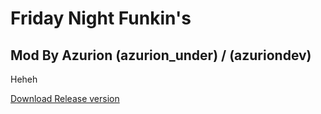 # Friday Night Funkin's
## Mod By Azurion (azurion_under) / (azuriondev)

Heheh

[Download Release version](https://github.com/ezura-azur/Vs-Azurion-Train/releases)